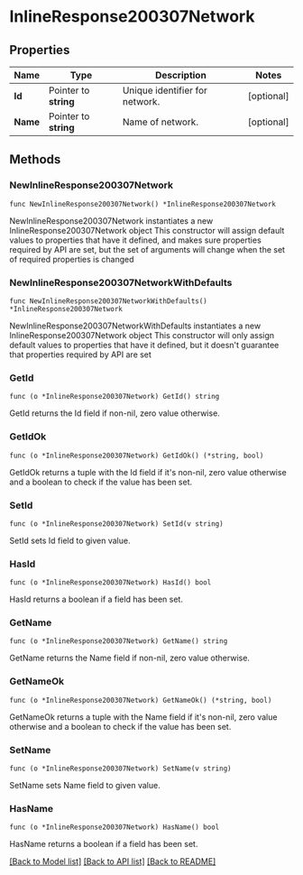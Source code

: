 # InlineResponse200307Network

## Properties

Name | Type | Description | Notes
------------ | ------------- | ------------- | -------------
**Id** | Pointer to **string** | Unique identifier for network. | [optional] 
**Name** | Pointer to **string** | Name of network. | [optional] 

## Methods

### NewInlineResponse200307Network

`func NewInlineResponse200307Network() *InlineResponse200307Network`

NewInlineResponse200307Network instantiates a new InlineResponse200307Network object
This constructor will assign default values to properties that have it defined,
and makes sure properties required by API are set, but the set of arguments
will change when the set of required properties is changed

### NewInlineResponse200307NetworkWithDefaults

`func NewInlineResponse200307NetworkWithDefaults() *InlineResponse200307Network`

NewInlineResponse200307NetworkWithDefaults instantiates a new InlineResponse200307Network object
This constructor will only assign default values to properties that have it defined,
but it doesn't guarantee that properties required by API are set

### GetId

`func (o *InlineResponse200307Network) GetId() string`

GetId returns the Id field if non-nil, zero value otherwise.

### GetIdOk

`func (o *InlineResponse200307Network) GetIdOk() (*string, bool)`

GetIdOk returns a tuple with the Id field if it's non-nil, zero value otherwise
and a boolean to check if the value has been set.

### SetId

`func (o *InlineResponse200307Network) SetId(v string)`

SetId sets Id field to given value.

### HasId

`func (o *InlineResponse200307Network) HasId() bool`

HasId returns a boolean if a field has been set.

### GetName

`func (o *InlineResponse200307Network) GetName() string`

GetName returns the Name field if non-nil, zero value otherwise.

### GetNameOk

`func (o *InlineResponse200307Network) GetNameOk() (*string, bool)`

GetNameOk returns a tuple with the Name field if it's non-nil, zero value otherwise
and a boolean to check if the value has been set.

### SetName

`func (o *InlineResponse200307Network) SetName(v string)`

SetName sets Name field to given value.

### HasName

`func (o *InlineResponse200307Network) HasName() bool`

HasName returns a boolean if a field has been set.


[[Back to Model list]](../README.md#documentation-for-models) [[Back to API list]](../README.md#documentation-for-api-endpoints) [[Back to README]](../README.md)



